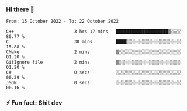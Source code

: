 ### Hi there 👋
<!--START_SECTION:waka-->

```text
From: 15 October 2022 - To: 22 October 2022

C++                       3 hrs 17 mins   ████████████████████▒░░░░   80.77 %
C                         38 mins         ████░░░░░░░░░░░░░░░░░░░░░   15.88 %
CMake                     2 mins          ▒░░░░░░░░░░░░░░░░░░░░░░░░   01.20 %
GitIgnore file            2 mins          ▒░░░░░░░░░░░░░░░░░░░░░░░░   01.20 %
C#                        0 secs          ░░░░░░░░░░░░░░░░░░░░░░░░░   00.39 %
JSON                      0 secs          ░░░░░░░░░░░░░░░░░░░░░░░░░   00.16 %
```

<!--END_SECTION:waka-->
<!--
**TG4LAaron/TG4LAaron** is a ✨ _special_ ✨ repository because its `README.md` (this file) appears on your GitHub profile.

Here are some ideas to get you started:

- 🔭 I’m currently working on ...
- 🌱 I’m currently learning ...
- 👯 I’m looking to collaborate on ...
- 🤔 I’m looking for help with ...
- 💬 Ask me about ...
- 📫 How to reach me: ...
- 😄 Pronouns: ...
- ⚡ Fun fact: ...
-->
### ⚡ Fun fact: Shit dev
